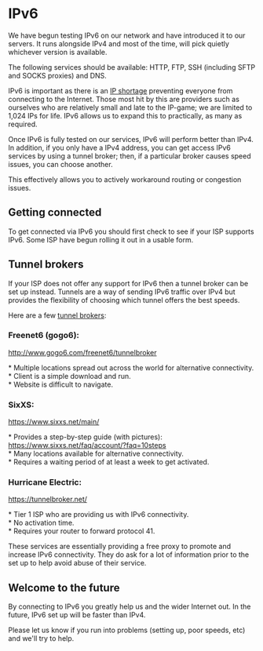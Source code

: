 IPv6
====

We have begun testing IPv6 on our network and have introduced it to our servers. It runs alongside IPv4 and most of the time, will pick quietly whichever version is available.  
  
The following services should be available: HTTP, FTP, SSH (including SFTP and SOCKS proxies) and DNS.  
  
IPv6 is important as there is an [IP shortage](https://www.ripe.net/internet-coordination/news/announcements/ripe-ncc-begins-to-allocate-ipv4-address-space-from-the-last-8) preventing everyone from connecting to the Internet. Those most hit by this are providers such as ourselves who are relatively small and late to the IP-game; we are limited to 1,024 IPs for life. IPv6 allows us to expand this to practically, as many as required.  
  
Once IPv6 is fully tested on our services, IPv6 will perform better than IPv4. In addition, if you only have a IPv4 address, you can get access IPv6 services by using a tunnel broker; then, if a particular broker causes speed issues, you can choose another.  
  
This effectively allows you to actively workaround routing or congestion issues.  
  

Getting connected
-----------------

  
To get connected via IPv6 you should first check to see if your ISP supports IPv6. Some ISP have begun rolling it out in a usable form.  
  

Tunnel brokers
--------------

  
If your ISP does not offer any support for IPv6 then a tunnel broker can be set up instead. Tunnels are a way of sending IPv6 traffic over IPv4 but provides the flexibility of choosing which tunnel offers the best speeds.  
  
Here are a few [tunnel brokers](https://en.wikipedia.org/wiki/List_of_IPv6_tunnel_brokers):  
  

### Freenet6 (gogo6):

  
<http://www.gogo6.com/freenet6/tunnelbroker>  
  
\* Multiple locations spread out across the world for alternative connectivity.  
\* Client is a simple download and run.  
\* Website is difficult to navigate.  
  

### SixXS:

  
<https://www.sixxs.net/main/>  
  
\* Provides a step-by-step guide (with pictures): <https://www.sixxs.net/faq/account/?faq=10steps>  
\* Many locations available for alternative connectivity.  
\* Requires a waiting period of at least a week to get activated.  
  

### Hurricane Electric:

  
<https://tunnelbroker.net/>  
  
\* Tier 1 ISP who are providing us with IPv6 connectivity.  
\* No activation time.  
\* Requires your router to forward protocol 41.  
  
These services are essentially providing a free proxy to promote and increase IPv6 connectivity. They do ask for a lot of information prior to the set up to help avoid abuse of their service.  
  

Welcome to the future
---------------------

  
By connecting to IPv6 you greatly help us and the wider Internet out. In the future, IPv6 set up will be faster than IPv4.  
  
Please let us know if you run into problems (setting up, poor speeds, etc) and we'll try to help.  
  

